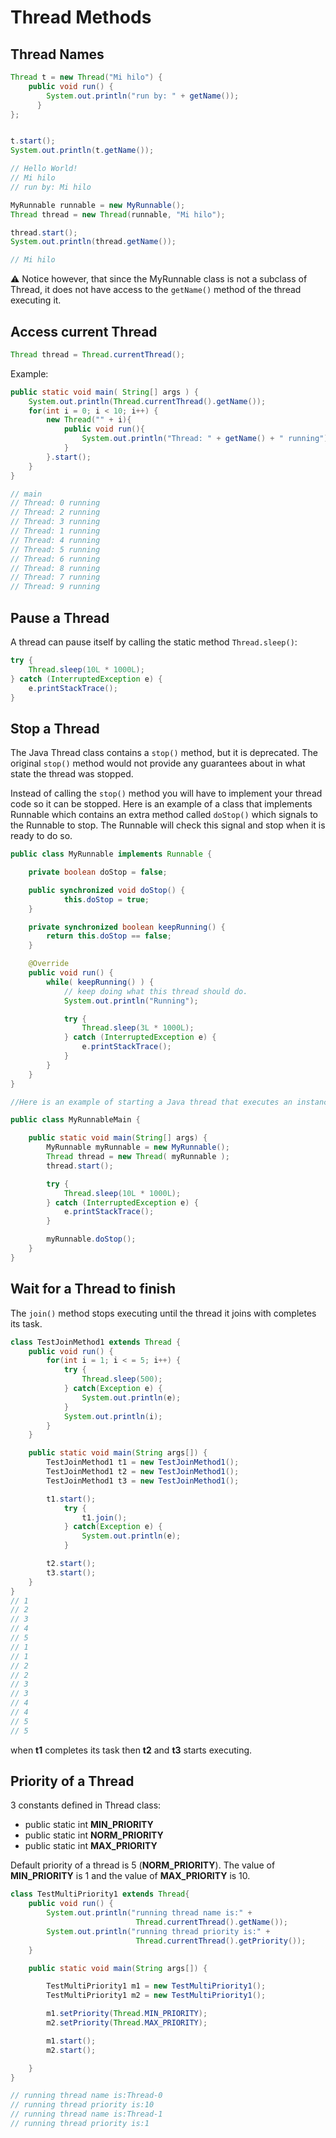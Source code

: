 # Thread Methods

## Thread Names

```java
Thread t = new Thread("Mi hilo") {
    public void run() {
        System.out.println("run by: " + getName());
      }
};


t.start();
System.out.println(t.getName());

// Hello World!
// Mi hilo
// run by: Mi hilo
```

```java
MyRunnable runnable = new MyRunnable();
Thread thread = new Thread(runnable, "Mi hilo");

thread.start();
System.out.println(thread.getName());

// Mi hilo
```

⚠ Notice however, that since the MyRunnable class is not a subclass of Thread, it does not have access to the `getName()` method of the thread executing it.

## Access current Thread

```java
Thread thread = Thread.currentThread();
```

Example:

```java
public static void main( String[] args ) {
    System.out.println(Thread.currentThread().getName());
    for(int i = 0; i < 10; i++) {
        new Thread("" + i){
            public void run(){
                System.out.println("Thread: " + getName() + " running");
            }
        }.start();
    }
}

// main
// Thread: 0 running
// Thread: 2 running
// Thread: 3 running
// Thread: 1 running
// Thread: 4 running
// Thread: 5 running
// Thread: 6 running
// Thread: 8 running
// Thread: 7 running
// Thread: 9 running
```

## Pause a Thread

A thread can pause itself by calling the static method `Thread.sleep()`:

```java
try {
    Thread.sleep(10L * 1000L);
} catch (InterruptedException e) {
    e.printStackTrace();
}
```

## Stop a Thread

The Java Thread class contains a `stop()` method, but it is deprecated. The original `stop()` method would not provide any guarantees about in what state the thread was stopped.

Instead of calling the `stop()` method you will have to implement your thread code so it can be stopped. Here is an example of a class that implements Runnable which contains an extra method called `doStop()` which signals to the Runnable to stop. The Runnable will check this signal and stop when it is ready to do so.

```java
public class MyRunnable implements Runnable {

    private boolean doStop = false;

    public synchronized void doStop() {
            this.doStop = true;
    }

    private synchronized boolean keepRunning() {
        return this.doStop == false;
    }

    @Override
    public void run() {
        while( keepRunning() ) {
            // keep doing what this thread should do.
            System.out.println("Running");

            try {
                Thread.sleep(3L * 1000L);
            } catch (InterruptedException e) {
                e.printStackTrace();
            }
        }
    }
}

//Here is an example of starting a Java thread that executes an instance of the above MyRunnable class, and stopping it again after a delay:

public class MyRunnableMain {

    public static void main(String[] args) {
        MyRunnable myRunnable = new MyRunnable();
        Thread thread = new Thread( myRunnable );
        thread.start();

        try {
            Thread.sleep(10L * 1000L);
        } catch (InterruptedException e) {
            e.printStackTrace();
        }

        myRunnable.doStop();
    }
}
```

## Wait for a Thread to finish

The `join()` method stops executing until the thread it joins with completes its task.

```java
class TestJoinMethod1 extends Thread {
    public void run() {
        for(int i = 1; i < = 5; i++) {
            try {
                Thread.sleep(500);
            } catch(Exception e) {
                System.out.println(e);
            }
            System.out.println(i);
        }
    }

    public static void main(String args[]) {
        TestJoinMethod1 t1 = new TestJoinMethod1();
        TestJoinMethod1 t2 = new TestJoinMethod1();
        TestJoinMethod1 t3 = new TestJoinMethod1();

        t1.start();
            try {
                t1.join();
            } catch(Exception e) {
                System.out.println(e);
            }

        t2.start();
        t3.start();
    }
}
// 1
// 2
// 3
// 4
// 5
// 1
// 1
// 2
// 2
// 3
// 3
// 4
// 4
// 5
// 5
```

when **t1** completes its task then **t2** and **t3** starts executing.

## Priority of a Thread

3 constants defined in Thread class:

- public static int **MIN_PRIORITY**
- public static int **NORM_PRIORITY**
- public static int **MAX_PRIORITY**

Default priority of a thread is 5 (**NORM_PRIORITY**). The value of **MIN_PRIORITY** is 1 and the value of **MAX_PRIORITY** is 10.

```java
class TestMultiPriority1 extends Thread{
    public void run() {
        System.out.println("running thread name is:" +
                            Thread.currentThread().getName());
        System.out.println("running thread priority is:" +
                            Thread.currentThread().getPriority());
    }

    public static void main(String args[]) {

        TestMultiPriority1 m1 = new TestMultiPriority1();
        TestMultiPriority1 m2 = new TestMultiPriority1();

        m1.setPriority(Thread.MIN_PRIORITY);
        m2.setPriority(Thread.MAX_PRIORITY);

        m1.start();
        m2.start();

    }
}

// running thread name is:Thread-0
// running thread priority is:10
// running thread name is:Thread-1
// running thread priority is:1
```